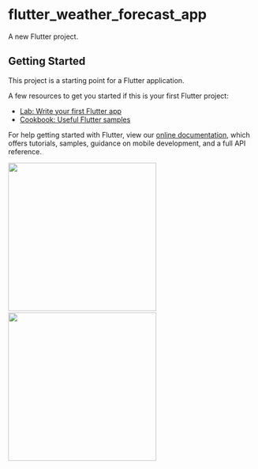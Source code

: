 # flutter_weather_forecast_app

A new Flutter project.

## Getting Started

This project is a starting point for a Flutter application.

A few resources to get you started if this is your first Flutter project:

- [Lab: Write your first Flutter app](https://flutter.dev/docs/get-started/codelab)
- [Cookbook: Useful Flutter samples](https://flutter.dev/docs/cookbook)

For help getting started with Flutter, view our
[online documentation](https://flutter.dev/docs), which offers tutorials,
samples, guidance on mobile development, and a full API reference.



<div>
  <img src="https://user-images.githubusercontent.com/74659671/155856858-bda214a7-ac56-4099-b8a4-8d2fbda7ed01.png" width=300> &nbsp;&nbsp;
  <img src="https://user-images.githubusercontent.com/74659671/155857062-3a4228f6-737b-4fdf-9836-4656bbcfb72c.png" width=300>
</div>

